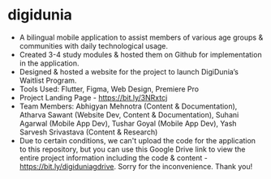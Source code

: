 # digidunia
- A bilingual mobile application to assist members of various age groups &amp; communities with daily technological usage.
- Created 3-4 study modules & hosted them on Github for implementation in the application.
- Designed & hosted a website for the project to launch DigiDunia’s Waitlist Program.
- Tools Used: Flutter, Figma, Web Design, Premiere Pro
- Project Landing Page - https://bit.ly/3NRxtcj
- Team Members: Abhigyan Mehnotra (Content & Documentation), Atharva Sawant (Website Dev, Content & Documentation), Suhani Agarwal (Mobile App Dev), Tushar Goyal (Mobile App Dev), Yash Sarvesh Srivastava (Content & Research)
- Due to certain conditions, we can't upload the code for the application to this repository, but you can use this Google Drive link to view the entire project information including the code & content - https://bit.ly/digiduniagdrive. Sorry for the inconvenience. Thank you!
